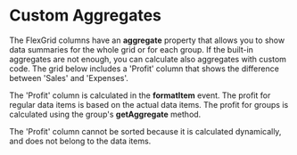 Custom Aggregates
=================

The FlexGrid columns have an **aggregate** property that allows you to show data summaries 
for the whole grid or for each group.
If the built-in aggregates are not enough, you can calculate also aggregates with custom code.
The grid below includes a 'Profit' column that shows the difference between 'Sales' and 'Expenses'. 

The 'Profit' column is calculated in the **formatItem** event. The profit for regular data
items is based on the actual data items. The profit for groups is calculated using the 
group's **getAggregate** method.

The 'Profit' column cannot be sorted because it is calculated dynamically, and does not belong
to the data items.

